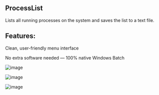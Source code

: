 ## ProcessList

Lists all running processes on the system and saves the list to a text file.

## Features:

Clean, user-friendly menu interface

No extra software needed — 100% native Windows Batch

![image](https://github.com/user-attachments/assets/41922444-65b9-4b54-ab88-2dcf012b8433)

![image](https://github.com/user-attachments/assets/3eb6b245-538d-4ae7-b3e4-ade2be46a80a)

![image](https://github.com/user-attachments/assets/5fe239ae-852a-468e-862d-c1213ff011c4)
